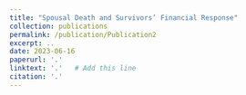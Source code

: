 ```yaml
---
title: "Spousal Death and Survivors’ Financial Response"
collection: publications
permalink: /publication/Publication2
excerpt: ..
date: 2023-06-16
paperurl: '.'
linktext: '.'   # Add this line
citation: '.'
---
```

